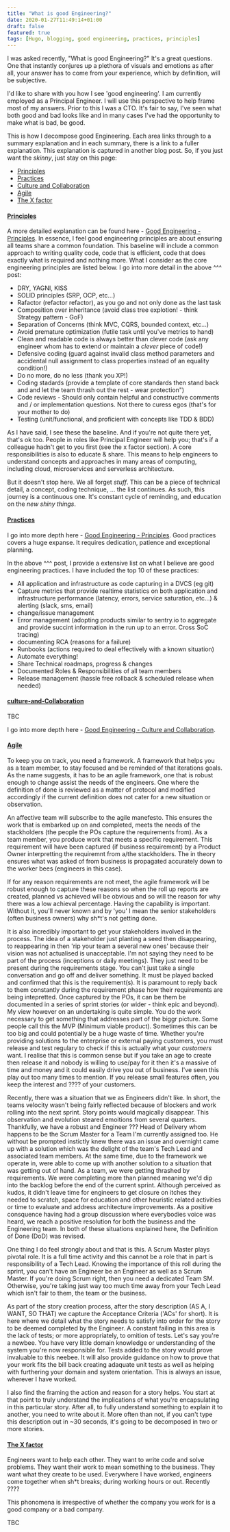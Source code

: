 ```yaml
---
title: "What is good Engineering?"
date: 2020-01-27T11:49:14+01:00
draft: false
featured: true
tags: [Hugo, blogging, good engineering, practices, principles]
---
```


I was asked recently, "What is good Engineering?"  It's a great questions.  One that instantly conjures up a plethora of visuals and emotions as after all, your answer has to come from your experience, which by definition, will be subjective.  

I'd like to share with you how I see 'good engineering'.  I am currently employed as a Principal Engineer. I will use this perspective to help frame most of my answers.  Prior to this I was a CTO. It's fair to say, I've seen what both good and bad looks like and in many cases I've had the opportunity to make what is bad, be good.

This is how I decompose good Engineering. Each area links through to a summary explanation and in each summary, there is a link to a fuller explanation. This explanation is captured in another blog post. So, if you just want the _skinny_, just stay on this page:

- [Principles](#principles)
- [Practices](#practices)
- [Culture and Collaboration](#culture-and-collaboration)
- [Agile](#agile)
- [The X factor](#the-x-factor)

#### [Principles]()

A more detailed explanation can be found here - [Good Engineering - Principles](/blog/principles).  In essence, I feel good engineering principles are about ensuring all teams share a common foundation. This baseline will include a common approach to writing quality code, code that is efficient, code that does exactly what is required and nothing more.  What I consider as the core engineering principles are listed below.  I go into more detail in the above ^^^ post:

- DRY, YAGNI, KISS
- SOLID principles (SRP, OCP, etc...)
- Rafactor (refactor refactor), as you go and not only done as the last task
- Composition over inheritance (avoid class tree explotion! - think Strategy pattern - GoF)
- Separation of Concerns (think MVC, CQRS, bounded context, etc...)
- Avoid premature optimization (futile task until you've metrics to hand)
- Clean and readable code is always better than clever code (ask any engineer whom has to extend or maintain a _clever_ piece of code!)
- Defensive coding (guard against invalid class method parameters and accidental null assignment to class properties instead of an equality condition!)
- Do no more, do no less (thank you XP!)
- Coding stadards (provide a template of core standards then stand back and and let the team thrash out the rest - wear protection")
- Code reviews - Should only contain helpful and constructive comments and / or implementation questions. Not there to curess egos (that's for your mother to do)
- Testing (unit/functional, and proficient with concepts like TDD & BDD)

As I have said, I see these the baseline.  And if you're not quite there yet, that's ok too. People in roles like Principal Engineer will help you; that's if a colleague hadn't get to you first (see the x factor section). A core responsibilities is also to educate & share.  This means to help engineers to understand concepts and approaches in many areas of computing, including cloud, microservices and serverless architecture.

But it doesn't stop here.  We all forget _stuff_. This can be a piece of technical detail, a concept, coding technique, ... the list continues. As such, this journey is a continuous one.  It's constant cycle of reminding, and education on the _new shiny things_. 

#### [Practices]()

I go into more depth here - [Good Engineering - Principles](/blog/practices).  Good practices covers a huge expanse. It requires dedication, patience and exceptional planning. 

In the above ^^^ post, I provide a extensive list on what I believe are good engineering practices.  I have included the top 10 of these practices:

- All application and infrastructure as code capturing in a DVCS (eg git)
- Capture metrics that provide realtime statistics on both application and infrastructure performance (latency, errors, service saturation, etc...) & alerting (slack, sms, email)
- change/issue management
- Error management (adopting products similar to sentry.io to aggregate and provide succint information in the run up to an error. Cross SoC tracing)
- documenting RCA (reasons for a failure)
- Runbooks (actions required to deal effectively with a known situation)
- Automate everything!
- Share Technical roadmaps, progress & changes
- Documented Roles & Responsibilities of all team members
- Release management (hassle free rollback & scheduled release when needed)

#### [culture-and-Collaboration]()

TBC

I go into more depth here - [Good Engineering - Culture and Collaboration](/blog/culture-and-collaboration). 

#### [Agile]()

To keep you on track, you need a framework.  A framework that helps you as a team member, to stay focused and be reminded of that iterations goals.  As the name suggests, it has to be an agile framework, one that is robust enough to change assist the needs of the engineers.  One where the definition of done is reviewed as a matter of protocol and modified accordingly if the current definition does not cater for a new situation or observation.

An affective team will subscribe to the agile manefesto. This ensures the work that is embarked up on and completed, meets the needs of the stackholders (the people the POs capture the requirements from).  As a team member, you produce work that meets a specific requirement.  This requirement will have been captured (if business requirement) by a Product Owner interpretting the requiremnt from a/the stackholders.  The in theory ensures what was asked of from business is propagated accurately down to the worker bees (engineers in this case).

If for any reason requirements are not meet, the agile framework will be robust enough to capture these reasons so when the roll up reports are created, planned vs achieved will be obvious and so will the reason for why there was a low achieval percentage.  Having the capability is important.  Without it, you'll never known and by 'you' I mean the senior stakeholders (often business owners) why sh*t's not getting done.

It is also incredibly important to get your stakeholders involved in the process.  The idea of a stakeholder just planting a seed then disappearing, to reappearing in then 'rip your team a several new ones' because their vision was not actualised is unacceptable.  I'm not saying they need to be part of the process (inceptions or daily meetings). They just need to be present during the requirements stage.  You can't just take a single conversation and go off and deliver something.  It must be played backed and confirmed that this is the requirement(s). It is paramount to reply back to them constantly during the requirement phase how their requirements are being intepretted.  Once captured by the POs, it can be them be documented in a series of sprint stories (or wider - think epic and beyond).  My view however on an undertaking is quite simple.  You do the work necessary to get something that addresses part of the biggr picture. Some people call this the MVP (Minimum viable product).  Sometimes this can be too big and could potentially be a huge waste of time.  Whether you're providing solutions to the enterprise or external paying customers, you must release and test regulary to check if this is actually what your _customers_ want. I realise that this is common sense but if you take an age to create then release it and nobody is willing to use/pay for it then it's a massive of time and money and it could easily drive you out of business.  I've seen this play out too many times to mention.  If you release small features often, you keep the interest and ???? of your customers.

Recently, there was a situation that we as Engineers didn't like.  In short, the teams velocity wasn't being fairly reflected because of blockers and work rolling into the next sprint.  Story points would magically disappear.  This observation and evolution steared emoitions from several quarters.  Thankfully, we have a robust and Engineer ??? Head of Delivery whom happens to be the Scrum Master for a Team I'm currently assigned too.  He without be prompted instictly knew there was an issue and overnight came up with a solution which was the delight of the team's Tech Lead and associated team members.  At the same time, due to the framework we operate in, were able to come up with another solution to a situation that was getting out of hand.  As a team, we were getting thrashed by requirements.  We were completing more than planned meaning we'd dip into the backlog before the end of the current sprint.  Although perceived as kudos, it didn't leave time for engineers to get closure on itches they needed to scratch, space for education and other heuristic related activities or time to evaluate and address architecture improvements.  As a positive consquence having had a group discussion where everybodies voice was heard, we reach a positive resolution for both the business and the Engineering team.  In both of these situations explained here, the Definition of Done (DoD) was revised.

One thing I do feel strongly about and that is this.  A Scrum Master plays pivotal role.  It is a full time activity and this cannot be a role that in part is responsibility of a Tech Lead.  Knowing the importance of this roll during the sprint, you can't have an Engineer be an Engineer as well as a Scrum Master.  If you're doing Scrum right, then you need a dedicated Team SM. Otherwise, you're taking just way too much time away from your Tech Lead which isn't fair to them, the team or the business.

As part of the story creation process, after the story description (AS A, I WANT, SO THAT) we capture the Acceptance Criteria ('ACs' for short).  It is here where we detail what the story needs to satisfy into order for the story to be deemed completed by the Engineer.  A constant failing in this area is the lack of tests; or more appropriately, to omition of tests.  Let's say you're a newbee.  You have very little domain knowledge or understanding of the system you're now responsible for.  Tests added to the story would prove invaluable to this neebee.  It will also provide guidance on how to prove that your work fits the bill back creating adaquate unit tests as well as helping with furthering your domain and system orientation.  This is always an issue, wherever I have worked.   

I also find the framing the action and reason for a story helps. You start at that point to truly understand the implications of what you're encapsulating in this particular story. After all, to fully understand something to explain it to another, you need to write about it. More often than not, if you can't type this description out in ~30 seconds, it's going to be decomposed in two or more stories.

#### [The X factor]()

Engineers want to help each other.  They want to write code and solve problems.  They want their work to mean something to the business.  They want what they create to be used.  Everywhere I have worked, engineers come together when sh*t breaks; during working hours or out.  Recently ????

This phonomena is irrespective of whether the company you work for is a good company or a bad company.

TBC


